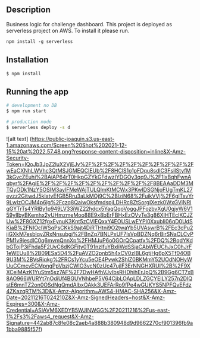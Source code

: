 ## Description

Business logic for challenge dashboard.
This project is deployed as serverless project on AWS. To install it please run.

```
npm install -g serverless
```

## Installation

```
$ npm install
```

## Running the app

```bash
# development no DB
$ npm run start

# production mode
$ serverless deploy -s d
```
![alt text] (https://public-joaquin.s3.us-east-1.amazonaws.com/Screen%20Shot%202021-12-15%20at%2022.57.48.png?response-content-disposition=inline&X-Amz-Security-Token=IQoJb3JpZ2luX2VjEJv%2F%2F%2F%2F%2F%2F%2F%2F%2F%2FwEaCXNhLWVhc3QtMSJGMEQCIEUb%2F8HClS1o1pFDqu8sdlC3FsiIStyfM3kGvcZEuhi%2BAiAP64rT0HkpGZYkGFdwzIYDGOy3qq9J%2F1lxBqhFwnAqbyr%2FAgiE%2F%2F%2F%2F%2F%2F%2F%2F%2F%2F8BEAAaDDM3MTQyODk1NzY5OSIM3aylFMeWAjTULQlmKtMCWx3PKwlDSGNjoFUgTmKL27evzz2GitwdJ5kIatvEfGB5Rru3aLkMOj9C%2BlziN68%2FuikVVj%2F6glTxvYr9LwIzOCJM4p6lg%2Fczq8QaiwOksfmdspjLDHRc8ZtSorgIXezk0WxGVjNRlqGYTrTs4YRIBy1p949LV33iWZ22hdcx5YaqQqoVoggJPFozbvXgU0qjyW6V159yIIbyBKemhx2yUHmzmeMoo88E9x8bErFBHxEzOVvTe3g86XIHTEclKCJZUw%2F8GXZ12fgxEynuK3Knt5zCVIEQxxY4EOUSLwEYPI0XxubIi06qD0UdSKiaB%2FNIOcIWSqPsCKkS9ajt4DiRTHtni9O2twaYb5UVAswrB%2FEc3cPu2ijGXkM7esblqvZRxNnsubgj%2FBnZq7BNLPxUF7IsVpBDZNq6rBirSNaCLCvPPM1v9iesdlC0q6mvmQnnXp%2FHMJuP6o0GOrQCpatfx%2FDQ%2BqdYKdbGTojP3iFhda5F2UvC6dKGFity0T91nzIfuYBxliWdSSjaCAbWEUChJxC0hJrF1eWEUu8%2B09ESa5D4%2FuAVZO2pnb5h4xCV0zIBL6gtjHg6pX5Tf04OB9U3M%2BVsRiqkg%2FRCs1yYcu5eOE4Pvwk2ShlZ0BKMmY52UOdNOHyWUuCCmcvECMpngPpVbzjCWlO3vcN0zUc47ujlF3ErNNGHXRUI%2B%2F9XXCeiMAzK1YuStm5sz7AF%2F7DwHAfhVJvIbsRHDhihErJpQ%2B9Gg6CT7xB8AO966WURYt7nOdiUf4BGUVNhbeP5V64CjbLOApLDLZGCYElLY257n2DIQstE6mnTZ2on0OSdNgQmdAlbxOAkk3UEFArRo9fPe4wGUKYS5NPFQvEFdz4ZKazqRTM%3D&X-Amz-Algorithm=AWS4-HMAC-SHA256&X-Amz-Date=20211216T024210Z&X-Amz-SignedHeaders=host&X-Amz-Expires=300&X-Amz-Credential=ASIAVM6XEDYB5WJINWGG%2F20211216%2Fus-east-1%2Fs3%2Faws4_request&X-Amz-Signature=442ab87c8fe08c2aeb4a888b380948d9d9662270cf901396fb9a1bba9885f57f)

